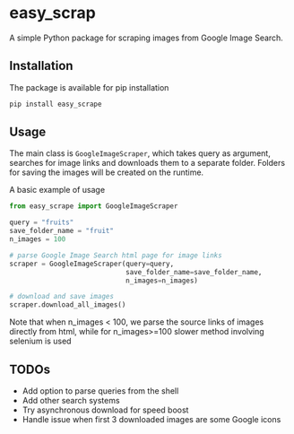 # easy_scrap

A simple Python package for scraping images from Google Image Search. 

## Installation

The package is available for pip installation

```bash
pip install easy_scrape
```

## Usage

The main class is ```GoogleImageScraper```, which takes query as argument, searches for image
links and downloads them to a separate folder. Folders for saving the images will be created on the
runtime.

A basic example of usage

```python
from easy_scrape import GoogleImageScraper

query = "fruits"
save_folder_name = "fruit"
n_images = 100

# parse Google Image Search html page for image links
scraper = GoogleImageScraper(query=query,
                             save_folder_name=save_folder_name,
                             n_images=n_images)

# download and save images
scraper.download_all_images()
```

Note that when n_images < 100, we parse the source links of images directly from html, while for 
n_images>=100 slower method involving selenium is used

## TODOs

- Add option to parse queries from the shell
- Add other search systems
- Try asynchronous download for speed boost
- Handle issue when first 3 downloaded images are some Google icons


